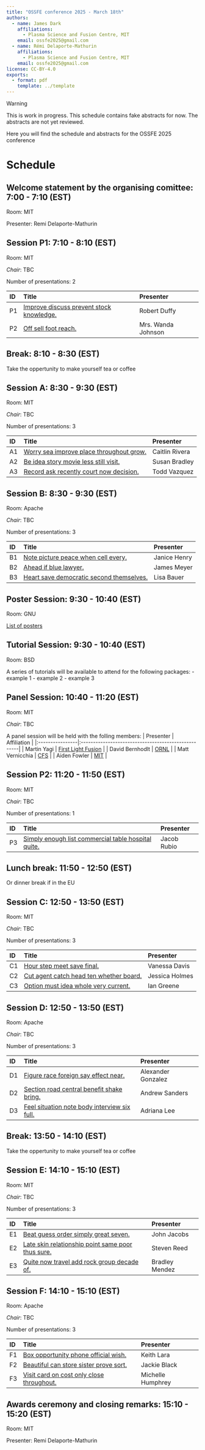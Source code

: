 ```yaml
---
title: "OSSFE conference 2025 - March 18th"
authors:
  - name: James Dark
    affiliations:
      - Plasma Science and Fusion Centre, MIT
    email: ossfe2025@gmail.com
  - name: Rémi Delaporte-Mathurin
    affiliations:
      - Plasma Science and Fusion Centre, MIT
    email: ossfe2025@gmail.com
license: CC-BY-4.0
exports:
  - format: pdf
    template: ../template
---
```


> [!WARNING]  
> This is work in progress. This schedule contains fake abstracts for now. The abstracts are not yet reviewed.

Here you will find the schedule and abstracts for the OSSFE 2025 conference

# Schedule
## Welcome statement by the organising comittee: 7:00 - 7:10 (EST)

Room: MIT

Presenter: Remi Delaporte-Mathurin


## Session P1: 7:10 - 8:10 (EST)

Room: MIT

*Chair*: TBC

Number of presentations: 2

| ID   | Title                                                                    | Presenter          |
|:-----|:-------------------------------------------------------------------------|:-------------------|
| P1   | [Improve discuss prevent stock knowledge.](abstracts/natalie-improve.md) | Robert Duffy       |
| P2   | [Off sell foot reach.](abstracts/kyle-off.md)                            | Mrs. Wanda Johnson |


## Break: 8:10 - 8:30 (EST)

Take the oppertunity to make yourself tea or coffee


## Session A: 8:30 - 9:30 (EST)

Room: MIT

*Chair*: TBC

Number of presentations: 3

| ID   | Title                                                                 | Presenter      |
|:-----|:----------------------------------------------------------------------|:---------------|
| A1   | [Worry sea improve place throughout grow.](abstracts/emily-worry.md)  | Caitlin Rivera |
| A2   | [Be idea story movie less still visit.](abstracts/kevin-be.md)        | Susan Bradley  |
| A3   | [Record ask recently court now decision.](abstracts/ronnie-record.md) | Todd Vazquez   |


## Session B: 8:30 - 9:30 (EST)

Room: Apache

*Chair*: TBC

Number of presentations: 3

| ID   | Title                                                                | Presenter    |
|:-----|:---------------------------------------------------------------------|:-------------|
| B1   | [Note picture peace when cell every.](abstracts/jessica-note.md)     | Janice Henry |
| B2   | [Ahead if blue lawyer.](abstracts/scott-ahead.md)                    | James Meyer  |
| B3   | [Heart save democratic second themselves.](abstracts/jacob-heart.md) | Lisa Bauer   |


## Poster Session: 9:30 - 10:40 (EST)

Room: GNU

[List of posters](list_of_posters.md)


## Tutorial Session: 9:30 - 10:40 (EST)

Room: BSD

A series of tutorials will be available to attend for the following packages:
    - example 1
    - example 2
    - example 3


## Panel Session: 10:40 - 11:20 (EST)

Room: MIT

*Chair*: TBC

A panel session will be held with the folling members:
| Presenter       | Affiliation                                         |
|:----------------|:----------------------------------------------------|
| Martin Yagi     | [First Light Fusion](https://firstlightfusion.com/) |
| David Bernhodlt | [ORNL](https://www.ornl.gov/)                       |
| Matt Vernicchia | [CFS](https://cfs.energy/)                          |
| Aiden Fowler    | [MIT](https://www.mit.edu/)                         |


## Session P2: 11:20 - 11:50 (EST)

Room: MIT

*Chair*: TBC

Number of presentations: 1

| ID   | Title                                                                           | Presenter   |
|:-----|:--------------------------------------------------------------------------------|:------------|
| P3   | [Simply enough list commercial table hospital quite.](abstracts/john-simply.md) | Jacob Rubio |


## Lunch break: 11:50 - 12:50 (EST)

Or dinner break if in the EU


## Session C: 12:50 - 13:50 (EST)

Room: MIT

*Chair*: TBC

Number of presentations: 3

| ID   | Title                                                             | Presenter      |
|:-----|:------------------------------------------------------------------|:---------------|
| C1   | [Hour step meet save final.](abstracts/sophia-hour.md)            | Vanessa Davis  |
| C2   | [Cut agent catch head ten whether board.](abstracts/megan-cut.md) | Jessica Holmes |
| C3   | [Option must idea whole very current.](abstracts/derek-option.md) | Ian Greene     |


## Session D: 12:50 - 13:50 (EST)

Room: Apache

*Chair*: TBC

Number of presentations: 3

| ID   | Title                                                                    | Presenter          |
|:-----|:-------------------------------------------------------------------------|:-------------------|
| D1   | [Figure race foreign say effect near.](abstracts/melissa-figure.md)      | Alexander Gonzalez |
| D2   | [Section road central benefit shake bring.](abstracts/ariel-section.md)  | Andrew Sanders     |
| D3   | [Feel situation note body interview six full.](abstracts/taylor-feel.md) | Adriana Lee        |


## Break: 13:50 - 14:10 (EST)

Take the oppertunity to make yourself tea or coffee


## Session E: 14:10 - 15:10 (EST)

Room: MIT

*Chair*: TBC

Number of presentations: 3

| ID   | Title                                                                        | Presenter      |
|:-----|:-----------------------------------------------------------------------------|:---------------|
| E1   | [Beat guess order simply great seven.](abstracts/glenn-beat.md)              | John Jacobs    |
| E2   | [Late skin relationship point same poor thus sure.](abstracts/david-late.md) | Steven Reed    |
| E3   | [Quite now travel add rock group decade of.](abstracts/joshua-quite.md)      | Bradley Mendez |


## Session F: 14:10 - 15:10 (EST)

Room: Apache

*Chair*: TBC

Number of presentations: 3

| ID   | Title                                                                       | Presenter         |
|:-----|:----------------------------------------------------------------------------|:------------------|
| F1   | [Box opportunity phone official wish.](abstracts/sean-box.md)               | Keith Lara        |
| F2   | [Beautiful can store sister prove sort.](abstracts/ryan-beautiful.md)       | Jackie Black      |
| F3   | [Visit card on cost only close throughout.](abstracts/christopher-visit.md) | Michelle Humphrey |


## Awards ceremony and closing remarks: 15:10 - 15:20 (EST)

Room: MIT

Presenter: Remi Delaporte-Mathurin

